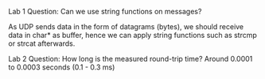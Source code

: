 Lab 1
Question: Can we use string functions on messages?

As UDP sends data in the form of datagrams (bytes), we should receive data in char* as buffer, hence we can apply string functions such as strcmp or strcat afterwards.

Lab 2
Question: How long is the measured round-trip time?
Around 0.0001 to 0.0003 seconds (0.1 - 0.3 ms)